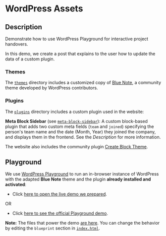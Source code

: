 # WordPress Assets

## Description

Demonstrate how to use WordPress Playground for interactive project handovers.

In this demo, we create a post that explains to the user how to update the data of a custom plugin.

### Themes

The [`themes`](themes) directory includes a customized copy of [Blue Note](https://wordpress.org/themes/blue-note/), a community theme developed by WordPress contributors.

### Plugins

The [`plugins`](plugins) directory includes a custom plugin used in the website:

**Meta Block Sidebar** (see [`meta-block-sidebar`](plugins/meta-block-sidebar/readme.txt)): A custom block-based plugin that adds two custom meta fields (`team` and `joined`) specifying the person's team name and the date (Month, Year) they joined the company, and displays them in the frontend. See the _Description_ for more information.

The website also includes the community plugin [Create Block Theme](https://wordpress.org/plugins/create-block-theme/).

## Playground

We use [WordPress Playground](https://wordpress.github.io/wordpress-playground/) to run an in-browser instance of WordPress with the adapted **Blue Note** theme and the plugin **already installed and activated**:

- Click [here to open the live demo we prepared](https://playground-demo-handover.vercel.app/).

OR

- Click [here to see the official Playground demo](https://playground.wordpress.net/).

**Note:** The files that power the demo [are here](playground). You can change the behavior by editing the `blueprint` section in [`index.html`](playground/index.html#L46-L90).
